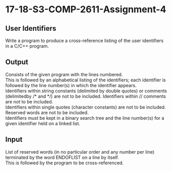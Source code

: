 # 17-18-S3-COMP-2611-Assignment-4
## User Identifiers  
  
Write a program to produce a cross-reference listing of the user identifiers in a C/C++ program.  

## Output   
Consists of the given program with the lines numbered.   
This is followed by an alphabetical listing of the identifiers; each identifier is followed by the line number(s) in which the identifier
appears.   
Identifiers within string constants (delimited by double quotes) or comments (delimitedby /* and */) are not to be included. Identifiers within // comments are not to be included.  
Identifiers within single quotes (character constants) are not to be included.   
Reserved words are not to be included.  
Identifiers must be kept in a binary search tree and the line number(s) for a given identifier held on a linked list.   

## Input
List of reserved words (in no particular order and any number per line) terminated by the word ENDOFLIST on a line by itself.   
This is followed by the program to be cross-referenced.
